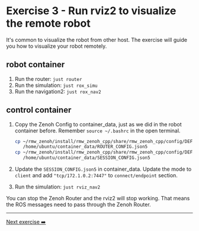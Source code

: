 # Exercise 3 - Run rviz2 to visualize the remote robot

It's common to visualize the robot from other host. The exercise will guide you how to visualize your robot remotely.

## robot container

1. Run the router:
   `just router`
2. Run the simulation:
   `just rox_simu`
3. Run the navigation2:
   `just rox_nav2`  

## control container

1. Copy the Zenoh Config to container_data, just as we did in the robot container before. Remember `source ~/.bashrc` in the open terminal.

   ```bash
   cp ~/rmw_zenoh/install/rmw_zenoh_cpp/share/rmw_zenoh_cpp/config/DEFAULT_RMW_ZENOH_ROUTER_CONFIG.json5 \
      /home/ubuntu/container_data/ROUTER_CONFIG.json5
   cp ~/rmw_zenoh/install/rmw_zenoh_cpp/share/rmw_zenoh_cpp/config/DEFAULT_RMW_ZENOH_SESSION_CONFIG.json5 \
      /home/ubuntu/container_data/SESSION_CONFIG.json5
   ```

2. Update the `SESSION_CONFIG.json5` in container_data. Update the mode to `client` and add `"tcp/172.1.0.2:7447"` to `connect/endpoint` section.

3. Run the simulation:
   `just rviz_nav2`

You can stop the Zenoh Router and the rviz2 will stop working. That means the ROS messages need to pass through the Zenoh Router.

---
[Next exercise ➡️](ex-5.md)
